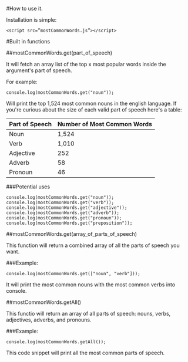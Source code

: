 #How to use it.

Installation is simple:

```
<script src=”mostCommonWords.js”></script>
```

#Built in functions

##mostCommonWords.get(part_of_speech)

It will fetch an array list of the top x most popular words inside the
argument's part of speech.

For example:
```
console.log(mostCommonWords.get("noun"));
```
Will print the top 1,524 most common nouns in the english language. If you're
curious about the size of each valid part of speech here's a table:

| Part of Speech | Number of Most Common Words |
| ------ | ------ |
| Noun | 1,524 |
| Verb | 1,010 |
| Adjective | 252 |
| Adverb | 58 |
| Pronoun | 46 |

###Potential uses

```
console.log(mostCommonWords.get("noun"));
console.log(mostCommonWords.get("verb"));
console.log(mostCommonWords.get("adjective"));
console.log(mostCommonWords.get("adverb"));
console.log(mostCommonWords.get("pronoun"));
console.log(mostCommonWords.get("preposition"));
```

##mostCommonWords.get(array_of_parts_of_speech)

This function will return a combined array of all the parts of speech you want.

###Example:

```
console.log(mostCommonWords.get(["noun", "verb"]));
```

It will print the most common nouns with the most common verbs into console.

##mostCommonWords.getAll()

This functio will return an array of all parts of speech: nouns, verbs, adjectives,
adverbs, and pronouns.

###Example:

```
console.log(mostCommonWords.getAll());
```
This code snippet will print all the most common parts of speech.
